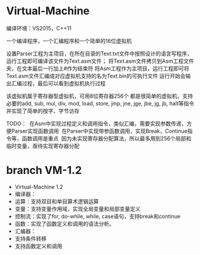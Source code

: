 # Virtual-Machine

编译环境：VS2015，C++11

一个编译程序，一个汇编程序和一个简单的16位虚拟机

设置Parser工程为主项目，在所在目录的Text.txt文件中按照设计的语言写程序，运行工程即可编译该文件为Text.asm文件；
将Text.asm文件拷贝到Asm工程文件夹，在文本最后一行加上#作为结束符
将Asm工程作为主项目，运行工程即可将Text.asm文件汇编成对应虚拟机支持的名为Text.bin的可执行文件
运行开始会输出汇编过程，最后可以看到虚拟机执行过程

该虚拟机属于寄存器型虚拟机，可用8位寄存器256个
都是很简单的虚拟机，支持必要的add, sub, mul, div, mod, load, store, jmp, jne, jge, jbe, jg, jb, halt等指令
并实现了简单的按字、字节访存

TODO：
  在Asm中实现过程定义和调用指令，类似汇编，需要实现参数传递，方便Parser实现函数调用
  在Parser中实现带参函数调用，实现Break，Continue指令等，函数调用是重点
  因为未实现寄存器分配算法，所以最多用到256个局部和临时变量，亟待实现寄存器分配


# branch VM-1.2

* Virtual-Machine 1.2
 * 编译器：
  * 运算：支持双目和单目算术逻辑运算
  * 变量：支持变量作用域，实现全局变量和局部变量定义
  * 控制流：实现了for, do-while, while, case语句，支持break和continue
  * 函数：实现了函数定义和调用的语法分析。
 * 汇编器：
  * 支持条件转移
  * 支持函数定义和调用
